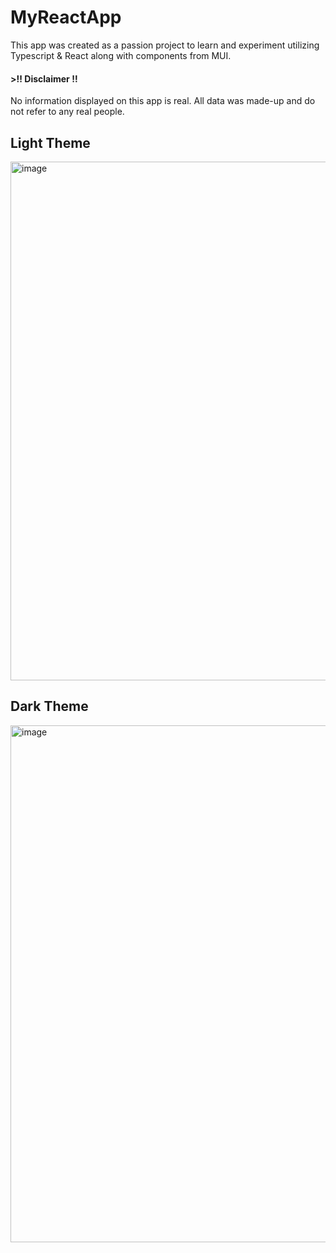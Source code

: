# MyReactApp
This app was created as a passion project to learn and experiment utilizing Typescript & React along with components from MUI.

####  >:bangbang:	 Disclaimer  :bangbang:	
No information displayed on this app is real. All data was made-up and do not refer to any real people.

## Light Theme
<img width="1659" height="830" alt="image" src="https://github.com/user-attachments/assets/923cb151-4e3a-47e6-8cd8-6e75316b7a83" />

## Dark Theme
<img width="1661" height="827" alt="image" src="https://github.com/user-attachments/assets/c8eb7ffa-7f0d-4637-b0c4-01f7b6d883a7" />

